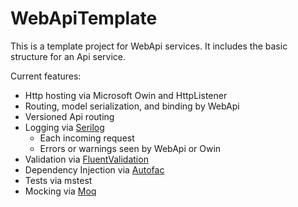 # WebApiTemplate

This is a template project for WebApi services.
It includes the basic structure for an Api service.

Current features:

* Http hosting via Microsoft Owin and HttpListener
* Routing, model serialization, and binding by WebApi
* Versioned Api routing
* Logging via [Serilog](https://github.com/serilog/serilog)
  * Each incoming request
  * Errors or warnings seen by WebApi or Owin
* Validation via [FluentValidation](https://github.com/JeremySkinner/FluentValidation)
* Dependency Injection via [Autofac](https://github.com/autofac/Autofac)
* Tests via mstest
* Mocking via [Moq](https://github.com/Moq/moq4)
